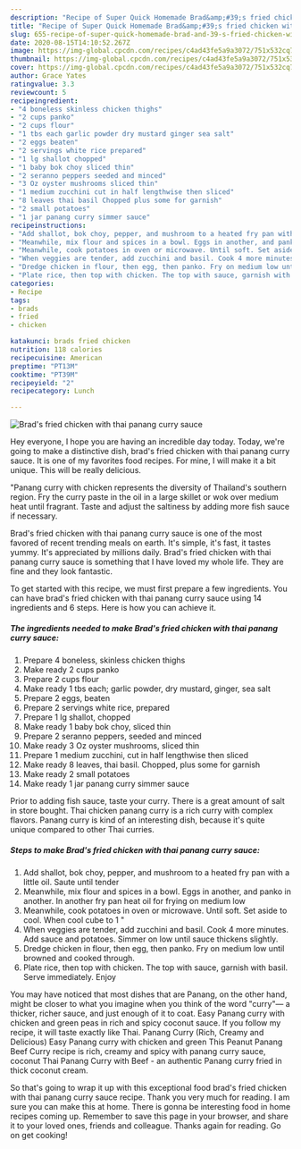 ```yaml
---
description: "Recipe of Super Quick Homemade Brad&amp;#39;s fried chicken with thai panang curry sauce"
title: "Recipe of Super Quick Homemade Brad&amp;#39;s fried chicken with thai panang curry sauce"
slug: 655-recipe-of-super-quick-homemade-brad-and-39-s-fried-chicken-with-thai-panang-curry-sauce
date: 2020-08-15T14:10:52.267Z
image: https://img-global.cpcdn.com/recipes/c4ad43fe5a9a3072/751x532cq70/brads-fried-chicken-with-thai-panang-curry-sauce-recipe-main-photo.jpg
thumbnail: https://img-global.cpcdn.com/recipes/c4ad43fe5a9a3072/751x532cq70/brads-fried-chicken-with-thai-panang-curry-sauce-recipe-main-photo.jpg
cover: https://img-global.cpcdn.com/recipes/c4ad43fe5a9a3072/751x532cq70/brads-fried-chicken-with-thai-panang-curry-sauce-recipe-main-photo.jpg
author: Grace Yates
ratingvalue: 3.3
reviewcount: 5
recipeingredient:
- "4 boneless skinless chicken thighs"
- "2 cups panko"
- "2 cups flour"
- "1 tbs each garlic powder dry mustard ginger sea salt"
- "2 eggs beaten"
- "2 servings white rice prepared"
- "1 lg shallot chopped"
- "1 baby bok choy sliced thin"
- "2 seranno peppers seeded and minced"
- "3 Oz oyster mushrooms sliced thin"
- "1 medium zucchini cut in half lengthwise then sliced"
- "8 leaves thai basil Chopped plus some for garnish"
- "2 small potatoes"
- "1 jar panang curry simmer sauce"
recipeinstructions:
- "Add shallot, bok choy, pepper, and mushroom to a heated fry pan with a little oil. Saute until tender"
- "Meanwhile, mix flour and spices in a bowl. Eggs in another, and panko in another. In another fry pan heat oil for frying on medium low"
- "Meanwhile, cook potatoes in oven or microwave. Until soft. Set aside to cool. When cool cube to 1 &#34;"
- "When veggies are tender, add zucchini and basil. Cook 4 more minutes. Add sauce and potatoes. Simmer on low until sauce thickens slightly."
- "Dredge chicken in flour, then egg, then panko. Fry on medium low until browned and cooked through."
- "Plate rice, then top with chicken. The top with sauce, garnish with basil. Serve immediately. Enjoy"
categories:
- Recipe
tags:
- brads
- fried
- chicken

katakunci: brads fried chicken 
nutrition: 118 calories
recipecuisine: American
preptime: "PT13M"
cooktime: "PT39M"
recipeyield: "2"
recipecategory: Lunch

---
```



![Brad&#39;s fried chicken with thai panang curry sauce](https://img-global.cpcdn.com/recipes/c4ad43fe5a9a3072/751x532cq70/brads-fried-chicken-with-thai-panang-curry-sauce-recipe-main-photo.jpg)

Hey everyone, I hope you are having an incredible day today. Today, we're going to make a distinctive dish, brad&#39;s fried chicken with thai panang curry sauce. It is one of my favorites food recipes. For mine, I will make it a bit unique. This will be really delicious.

&#34;Panang curry with chicken represents the diversity of Thailand&#39;s southern region. Fry the curry paste in the oil in a large skillet or wok over medium heat until fragrant. Taste and adjust the saltiness by adding more fish sauce if necessary.

Brad&#39;s fried chicken with thai panang curry sauce is one of the most favored of recent trending meals on earth. It's simple, it's fast, it tastes yummy. It's appreciated by millions daily. Brad&#39;s fried chicken with thai panang curry sauce is something that I have loved my whole life. They are fine and they look fantastic.


To get started with this recipe, we must first prepare a few ingredients. You can have brad&#39;s fried chicken with thai panang curry sauce using 14 ingredients and 6 steps. Here is how you can achieve it.

<!--inarticleads1-->

##### The ingredients needed to make Brad&#39;s fried chicken with thai panang curry sauce:

1. Prepare 4 boneless, skinless chicken thighs
1. Make ready 2 cups panko
1. Prepare 2 cups flour
1. Make ready 1 tbs each; garlic powder, dry mustard, ginger, sea salt
1. Prepare 2 eggs, beaten
1. Prepare 2 servings white rice, prepared
1. Prepare 1 lg shallot, chopped
1. Make ready 1 baby bok choy, sliced thin
1. Prepare 2 seranno peppers, seeded and minced
1. Make ready 3 Oz oyster mushrooms, sliced thin
1. Prepare 1 medium zucchini, cut in half lengthwise then sliced
1. Make ready 8 leaves, thai basil. Chopped, plus some for garnish
1. Make ready 2 small potatoes
1. Make ready 1 jar panang curry simmer sauce


Prior to adding fish sauce, taste your curry. There is a great amount of salt in store bought. Thai chicken panang curry is a rich curry with complex flavors. Panang curry is kind of an interesting dish, because it&#39;s quite unique compared to other Thai curries. 

<!--inarticleads2-->

##### Steps to make Brad&#39;s fried chicken with thai panang curry sauce:

1. Add shallot, bok choy, pepper, and mushroom to a heated fry pan with a little oil. Saute until tender
1. Meanwhile, mix flour and spices in a bowl. Eggs in another, and panko in another. In another fry pan heat oil for frying on medium low
1. Meanwhile, cook potatoes in oven or microwave. Until soft. Set aside to cool. When cool cube to 1 &#34;
1. When veggies are tender, add zucchini and basil. Cook 4 more minutes. Add sauce and potatoes. Simmer on low until sauce thickens slightly.
1. Dredge chicken in flour, then egg, then panko. Fry on medium low until browned and cooked through.
1. Plate rice, then top with chicken. The top with sauce, garnish with basil. Serve immediately. Enjoy


You may have noticed that most dishes that are Panang, on the other hand, might be closer to what you imagine when you think of the word &#34;curry&#34;— a thicker, richer sauce, and just enough of it to coat. Easy Panang curry with chicken and green peas in rich and spicy coconut sauce. If you follow my recipe, it will taste exactly like Thai. Panang Curry (Rich, Creamy and Delicious) Easy Panang curry with chicken and green This Peanut Panang Beef Curry recipe is rich, creamy and spicy with panang curry sauce, coconut Thai Panang Curry with Beef - an authentic Panang curry fried in thick coconut cream. 

So that's going to wrap it up with this exceptional food brad&#39;s fried chicken with thai panang curry sauce recipe. Thank you very much for reading. I am sure you can make this at home. There is gonna be interesting food in home recipes coming up. Remember to save this page in your browser, and share it to your loved ones, friends and colleague. Thanks again for reading. Go on get cooking!
